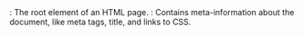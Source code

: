 <html>: The root element of an HTML page.

<head>: Contains meta-information about the document, like meta tags, title, and links to CSS.

<title>: Specifies the title of the document shown in the browser's title bar or tab.

<link>: Used to link external resources, like CSS files and favicons.

<body>: Contains the contents of the HTML document, such as text, images, links, etc.

<header>: Represents a container for introductory content or navigation links.

<img>: Embeds an image in the HTML page.

<nav>: Defines a set of navigation links.

<ul>: Represents an unordered list.

<li>: Represents an item in a list.

<a>: Defines a hyperlink.

<main>: Specifies the main content of the document.

<section>: Defines a section in a document.

<form>: Used for creating a form to collect user input.

<label>: Represents a label for an <input> element.

<input>: Used to create interactive controls for web-based forms.

<textarea>: Defines a multi-line text input control.

<button>: Represents a clickable button.

<div>: A generic container for flow content, used for styling and layout.

<p>: Defines a paragraph.

<footer>: Represents the footer of a document or section.

<h2>: Represents a level 2 heading.

<menu>: Used for listing commands or options (in your case, used for listing services).

<details>: Creates a disclosure widget in which information is visible only when the widget is toggled.

<summary>: Specifies a summary, caption, or legend for a <details> element's disclosure box.

<table>: Represents tabular data.

<tr>: Defines a row in a table.

<th>: Represents a header cell in a table.

<td>: Represents a standard cell in a table.

<video>: Embeds video content.

<source>: Specifies multiple media resources for media elements, like <video>.